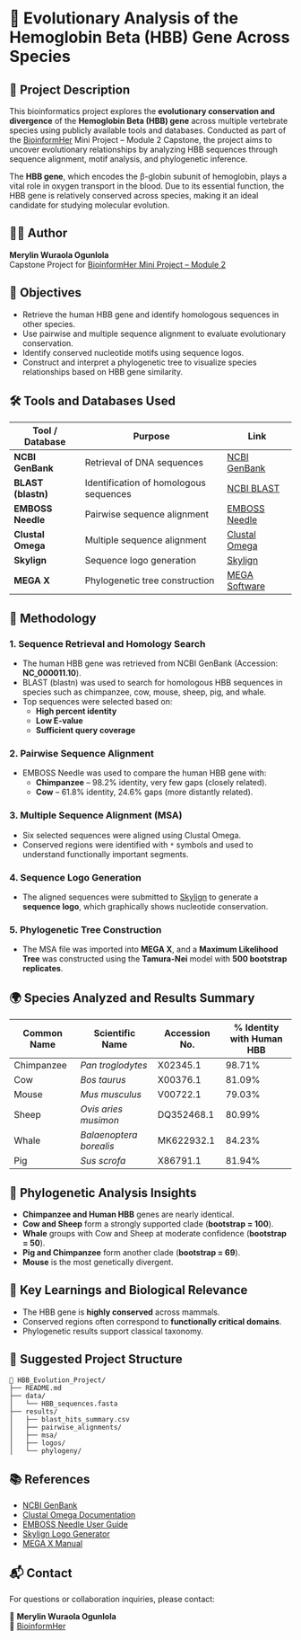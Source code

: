 
# 🧬 Evolutionary Analysis of the Hemoglobin Beta (HBB) Gene Across Species

## 📖 Project Description

This bioinformatics project explores the **evolutionary conservation and divergence** of the **Hemoglobin Beta (HBB) gene** across multiple vertebrate species using publicly available tools and databases. Conducted as part of the [BioinformHer](https://www.bioinformher.org/) Mini Project – Module 2 Capstone, the project aims to uncover evolutionary relationships by analyzing HBB sequences through sequence alignment, motif analysis, and phylogenetic inference.

The **HBB gene**, which encodes the β-globin subunit of hemoglobin, plays a vital role in oxygen transport in the blood. Due to its essential function, the HBB gene is relatively conserved across species, making it an ideal candidate for studying molecular evolution.

## 🧑‍🔬 Author

**Merylin Wuraola Ogunlola**  
Capstone Project for [BioinformHer Mini Project – Module 2](https://www.bioinformher.org/)

## 🎯 Objectives

- Retrieve the human HBB gene and identify homologous sequences in other species.
- Use pairwise and multiple sequence alignment to evaluate evolutionary conservation.
- Identify conserved nucleotide motifs using sequence logos.
- Construct and interpret a phylogenetic tree to visualize species relationships based on HBB gene similarity.

## 🛠️ Tools and Databases Used

| Tool / Database | Purpose | Link |
|------------------|---------|------|
| **NCBI GenBank** | Retrieval of DNA sequences | [NCBI GenBank](https://www.ncbi.nlm.nih.gov/) |
| **BLAST (blastn)** | Identification of homologous sequences | [NCBI BLAST](https://blast.ncbi.nlm.nih.gov/Blast.cgi) |
| **EMBOSS Needle** | Pairwise sequence alignment | [EMBOSS Needle](https://www.ebi.ac.uk/Tools/psa/emboss_needle/) |
| **Clustal Omega** | Multiple sequence alignment | [Clustal Omega](https://www.ebi.ac.uk/Tools/msa/clustalo/) |
| **Skylign** | Sequence logo generation | [Skylign](https://skylign.org/) |
| **MEGA X** | Phylogenetic tree construction | [MEGA Software](https://www.megasoftware.net/) |

## 🔬 Methodology

### 1. Sequence Retrieval and Homology Search
- The human HBB gene was retrieved from NCBI GenBank (Accession: **NC_000011.10**).
- BLAST (blastn) was used to search for homologous HBB sequences in species such as chimpanzee, cow, mouse, sheep, pig, and whale.
- Top sequences were selected based on:
  - **High percent identity**
  - **Low E-value**
  - **Sufficient query coverage**

### 2. Pairwise Sequence Alignment
- EMBOSS Needle was used to compare the human HBB gene with:
  - **Chimpanzee** – 98.2% identity, very few gaps (closely related).
  - **Cow** – 61.8% identity, 24.6% gaps (more distantly related).

### 3. Multiple Sequence Alignment (MSA)
- Six selected sequences were aligned using Clustal Omega.
- Conserved regions were identified with `*` symbols and used to understand functionally important segments.

### 4. Sequence Logo Generation
- The aligned sequences were submitted to [Skylign](https://skylign.org/) to generate a **sequence logo**, which graphically shows nucleotide conservation.

### 5. Phylogenetic Tree Construction
- The MSA file was imported into **MEGA X**, and a **Maximum Likelihood Tree** was constructed using the **Tamura-Nei** model with **500 bootstrap replicates**.

## 🌍 Species Analyzed and Results Summary

| Common Name | Scientific Name            | Accession No.   | % Identity with Human HBB |
|-------------|----------------------------|------------------|----------------------------|
| Chimpanzee  | *Pan troglodytes*          | X02345.1         | 98.71%                     |
| Cow         | *Bos taurus*               | X00376.1         | 81.09%                     |
| Mouse       | *Mus musculus*             | V00722.1         | 79.03%                     |
| Sheep       | *Ovis aries musimon*       | DQ352468.1       | 80.99%                     |
| Whale       | *Balaenoptera borealis*    | MK622932.1       | 84.23%                     |
| Pig         | *Sus scrofa*               | X86791.1         | 81.94%                     |

## 🌳 Phylogenetic Analysis Insights

- **Chimpanzee and Human HBB** genes are nearly identical.
- **Cow and Sheep** form a strongly supported clade (**bootstrap = 100**).
- **Whale** groups with Cow and Sheep at moderate confidence (**bootstrap = 50**).
- **Pig and Chimpanzee** form another clade (**bootstrap = 69**).
- **Mouse** is the most genetically divergent.

## 🧠 Key Learnings and Biological Relevance

- The HBB gene is **highly conserved** across mammals.
- Conserved regions often correspond to **functionally critical domains**.
- Phylogenetic results support classical taxonomy.

## 📁 Suggested Project Structure

```
📂 HBB_Evolution_Project/
├── README.md
├── data/
│   └── HBB_sequences.fasta
├── results/
│   ├── blast_hits_summary.csv
│   ├── pairwise_alignments/
│   ├── msa/
│   ├── logos/
│   └── phylogeny/
```

## 📚 References

- [NCBI GenBank](https://www.ncbi.nlm.nih.gov/genbank/)
- [Clustal Omega Documentation](https://www.ebi.ac.uk/Tools/msa/clustalo/)
- [EMBOSS Needle User Guide](https://www.ebi.ac.uk/Tools/psa/emboss_needle/)
- [Skylign Logo Generator](https://skylign.org/)
- [MEGA X Manual](https://www.megasoftware.net/)

## 📬 Contact

For questions or collaboration inquiries, please contact:

📧 **Merylin Wuraola Ogunlola**  
🔗 [BioinformHer](https://www.bioinformher.org)
